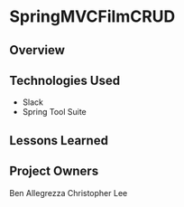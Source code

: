 # SpringMVCFilmCRUD

## Overview

## Technologies Used
* Slack
* Spring Tool Suite

## Lessons Learned

## Project Owners
Ben Allegrezza
Christopher Lee